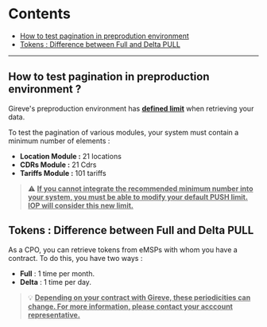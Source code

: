 # Contents

* [How to test pagination in preprodution environment](#how-to-test-pagination-in-preproduction-environment-?)
* [Tokens : Difference between Full and Delta PULL](#tokens-:-difference-between-full-and-delta)
 
*** 


## How to test pagination in preproduction environment ?

Gireve's preproduction environment has **<ins>defined limit</ins>** when retrieving your data.

To test the pagination of various modules, your system must contain a minimum number of elements : 

- **Location Module :** 21 locations
- **CDRs Module :** 21 Cdrs
- **Tariffs Module :** 101 tariffs

> :warning: **<ins>If you cannot integrate the recommended minimum number into your system, you must be able to modify your default PUSH limit.
IOP will consider this new limit.</ins>**


## Tokens : Difference between Full and Delta PULL

As a CPO, you can retrieve tokens from eMSPs with whom you have a contract.
To do this, you have two ways :

- **Full** : 1 time per month.
- **Delta** : 1 time per day. 

> :bulb: **<ins>Depending on your contract with Gireve, these periodicities can change. For more information, please contact your acccount representative.</ins>**
